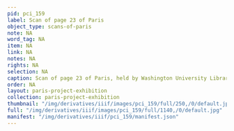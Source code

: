 ```yaml
---
pid: pci_159
label: Scan of page 23 of Paris
object_type: scans-of-paris
note: NA
word_tag: NA
item: NA
link: NA
notes: NA
rights: NA
selection: NA
caption: Scan of page 23 of Paris, held by Washington University Libraries
order: NA
layout: paris-project-exhibition
collection: paris-project-exhibition
thumbnail: "/img/derivatives/iiif/images/pci_159/full/250,/0/default.jpg"
full: "/img/derivatives/iiif/images/pci_159/full/1140,/0/default.jpg"
manifest: "/img/derivatives/iiif/pci_159/manifest.json"
---
```

